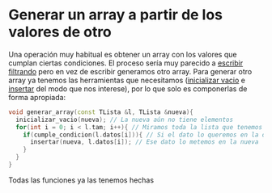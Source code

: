 # Generar un array a partir de los valores de otro

Una operación muy habitual es obtener un array con los valores que cumplan ciertas condiciones. El proceso sería muy parecido a [escribir filtrando](escribir.md#caso-concreto-escribir-filtrando) pero en vez de escribir generamos otro array. Para generar otro array ya tenemos las herramientas que necesitamos ([inicializar vacio](inicializar.md#array-vacío) e [insertar](../operaciones.md#operaciones-de-inserción) del modo que nos interese), por lo que solo es componerlas de forma apropiada:

```cpp
void generar_array(const TLista &l, TLista &nueva){
  inicializar_vacio(nueva); // La nueva aún no tiene elementos
  for(int i = 0; i < l.tam; i++){ // Miramos toda la lista que tenemos
    if(cumple_condicion(l.datos[i])){ // Si el dato lo queremos en la otra lista
      insertar(nueva, l.datos[i]); // Ese dato lo metemos en la nueva
    }
  }
}
```
Todas las funciones ya las tenemos hechas
